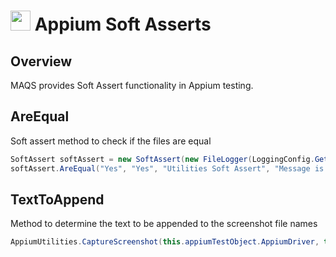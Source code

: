 # <img src="resources/maqslogo.ico" height="32" width="32"> Appium Soft Asserts

## Overview
MAQS provides Soft Assert functionality in Appium testing.

## AreEqual
Soft assert method to check if the files are equal
```csharp
SoftAssert softAssert = new SoftAssert(new FileLogger(LoggingConfig.GetLogDirectory(), "UnitTests.SoftAssertUnitTests.SoftAssertValidTest"));
softAssert.AreEqual("Yes", "Yes", "Utilities Soft Assert", "Message is not equal");
```

## TextToAppend
Method to determine the text to be appended to the screenshot file names
```csharp
AppiumUtilities.CaptureScreenshot(this.appiumTestObject.AppiumDriver, this.appiumTestObject, this.TextToAppend(softAssertName));
```